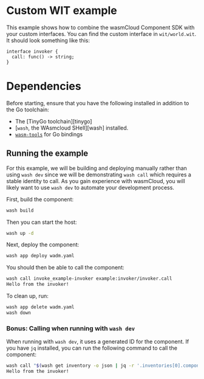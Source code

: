 # Custom WIT example

This example shows how to combine the wasmCloud Component SDK with your custom interfaces. You can
find the custom interface in `wit/world.wit`. It should look something like this:

```wit
interface invoker {
  call: func() -> string;
}
```

# Dependencies

Before starting, ensure that you have the following installed in addition to the Go toolchain:

- The [TinyGo toolchain][tinygo]
- [`wash`, the WAsmcloud SHell][wash] installed.
- [`wasm-tools`][wasm-tools] for Go bindings

[wasm-tools]: https://github.com/bytecodealliance/wasm-tools#installation

## Running the example

For this example, we will be building and deploying manually rather than using `wash dev` since we
will be demonstrating `wash call` which requires a stable identity to call. As you gain experience
with wasmCloud, you will likely want to use `wash dev` to automate your development process.

First, build the component:

```bash
wash build
```

Then you can start the host:

```bash
wash up -d
```

Next, deploy the component:

```bash
wash app deploy wadm.yaml
```

You should then be able to call the component:

```bash
wash call invoke_example-invoker example:invoker/invoker.call
Hello from the invoker!
```

To clean up, run:

```bash
wash app delete wadm.yaml
wash down
```

### Bonus: Calling when running with `wash dev`

When running with `wash dev`, it uses a generated ID for the component. If you have `jq` installed,
you can run the following command to call the component:

```bash
wash call "$(wash get inventory -o json | jq -r '.inventories[0].components[0].id')" example:invoker/invoker.call
Hello from the invoker!
```
